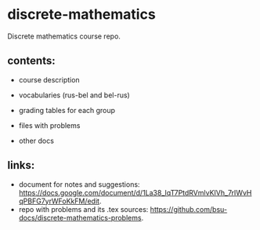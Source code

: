 # discrete-mathematics

Discrete mathematics course repo. 

## contents:

- course description

- vocabularies (rus-bel and bel-rus)

- grading tables for each group

- files with problems

- other docs

## links:
- document for notes and suggestions: https://docs.google.com/document/d/1La38_lqT7PtdRVmlvKIVh_7rIWvHqPBFG7yrWFoKkFM/edit.
- repo with problems and its .tex sources: https://github.com/bsu-docs/discrete-mathematics-problems.
